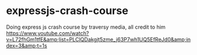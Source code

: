 # expressjs-crash-course
Doing express js crash course by traversy media, all credit to him https://www.youtube.com/watch?v=L72fhGm1tfE&amp;list=PLClQDakgjt5zme_j63P7wh1UQ5EfReJd0&amp;index=3&amp;t=1s
